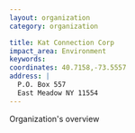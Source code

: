 ```yaml
---
layout: organization
category: organization

title: Kat Connection Corp
impact_area: Environment
keywords: 
coordinates: 40.7158,-73.5557
address: |
  P.O. Box 557
  East Meadow NY 11554
---
```

Organization's overview
